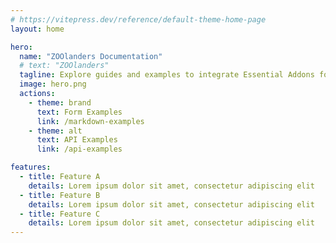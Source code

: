 ```yaml
---
# https://vitepress.dev/reference/default-theme-home-page
layout: home

hero:
  name: "ZOOlanders Documentation"
  # text: "ZOOlanders"
  tagline: Explore guides and examples to integrate Essential Addons for YOOtheme Pro and ZOO
  image: hero.png
  actions:
    - theme: brand
      text: Form Examples
      link: /markdown-examples
    - theme: alt
      text: API Examples
      link: /api-examples

features:
  - title: Feature A
    details: Lorem ipsum dolor sit amet, consectetur adipiscing elit
  - title: Feature B
    details: Lorem ipsum dolor sit amet, consectetur adipiscing elit
  - title: Feature C
    details: Lorem ipsum dolor sit amet, consectetur adipiscing elit
---
```


